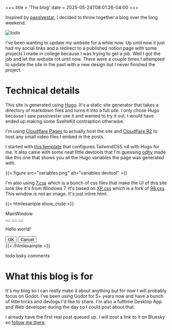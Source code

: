 +++
title = 'The blog'
date = 2025-05-24T08:01:26-04:00
+++

Inspired by [passivestar](https://passivestar.xyz/posts/hugo/), I decided to throw together a blog over the long weekend.

![todo]()

I've been wanting to update my website for a while now. Up until now it just had my social links and a redirect to a published notion page with some projects I made in college because I was trying to get a job. Well I got the job and let the website rot until now. There were a couple times I attempted to update the site in the past with a new design but I never finished the project.

# Technical details

This site is generated using [Hugo](https://gohugo.io/). It's a static site generator that takes a directory of markdown files and turns it into a full site. I only chose Hugo because I saw passivestar use it and wanted to try it out. I would have ended up making some SvelteKit contraption otherwise. 

I'm using [Cloudflare Pages](https://pages.cloudflare.com/) to actually host the site and [Cloudflare R2](https://www.cloudflare.com/developer-platform/products/r2/) to host any small video files I embed in the posts.

I started with [this template](https://github.com/odhyp/hugo-tailwindcss-starter) that configures TailwindCSS v4 with Hugo for me. It also came with some neat little devtools that I'm guessing [odhy](https://github.com/odhyp) made like this one that shows you all the Hugo variables the page was generated with.

{{< figure src="variables.png" alt="variables devtool" >}}

I'm also using [7.css](https://github.com/khang-nd/7.css) which is a bunch of css files that make the UI of this site look like it's from Windows 7. It's based on [XP.css](https://github.com/botoxparty/XP.css) which is a fork of [98.css](https://github.com/jdan/98.css). This window is not an image. It's just inline html.

{{< htmlexample show_code >}}
<div class="window active" style="max-width: 300px">
	<div class="title-bar">
		<div class="title-bar-text">MainWindow</div>
		<div class="title-bar-controls">
			<button aria-label="Minimize"></button>
			<button aria-label="Maximize"></button>
			<button aria-label="Close"></button>
		</div>
	</div>
	<div class="window-body has-space">
		<p>Hello world!</p>
		<section class="field-row justify-end">
			<button class="default">OK</button>
			<button>Cancel</button>
		</section>
	</div>
</div>
{{< /htmlexample >}}

todo bsky comments


# What this blog is for

It's my blog so I can really make it about anything but for now I will probably focus on Godot. I've been using Godot for 5+ years now and have a bunch of little tricks and devlogs I'd like to share. I'm also a fulltime Desktop App and Web developer during the day so I could post about that.

I already have the first real post queued up. I will post a link to it on Bluesky so [follow me there](https://bsky.app/profile/jacobcoughenour.com).